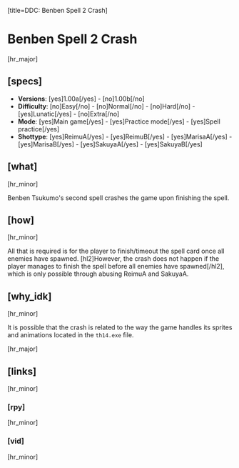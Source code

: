 [title=DDC: Benben Spell 2 Crash]
# Benben Spell 2 Crash

[hr_major]
## [specs]

* **Versions**: [yes]1.00a[/yes] - [no]1.00b[/no]
* **Difficulty**: [no]Easy[/no] - [no]Normal[/no] - [no]Hard[/no] - [yes]Lunatic[/yes] - [no]Extra[/no]
* **Mode**: [yes]Main game[/yes] -  [yes]Practice mode[/yes] - [yes]Spell practice[/yes]
* **Shottype**: [yes]ReimuA[/yes] - [yes]ReimuB[/yes] - [yes]MarisaA[/yes] - [yes]MarisaB[/yes] - [yes]SakuyaA[/yes] - [yes]SakuyaB[/yes]

## [what]
[hr_minor]

Benben Tsukumo's second spell crashes the game upon finishing the spell.

## [how]
[hr_minor]

All that is required is for the player to finish/timeout the spell card once all enemies have spawned.
[hl2]However, the crash does not happen if the player manages to finish the spell before all enemies have spawned[/hl2], which is only possible through abusing ReimuA and SakuyaA.


## [why_idk]
[hr_minor]

It is possible that the crash is related to the way the game handles its sprites and animations located in the  ``th14.exe`` file.

[hr_major]
## [links]
[hr_minor]
### [rpy]
[hr_minor]
### [vid]
[hr_minor]
